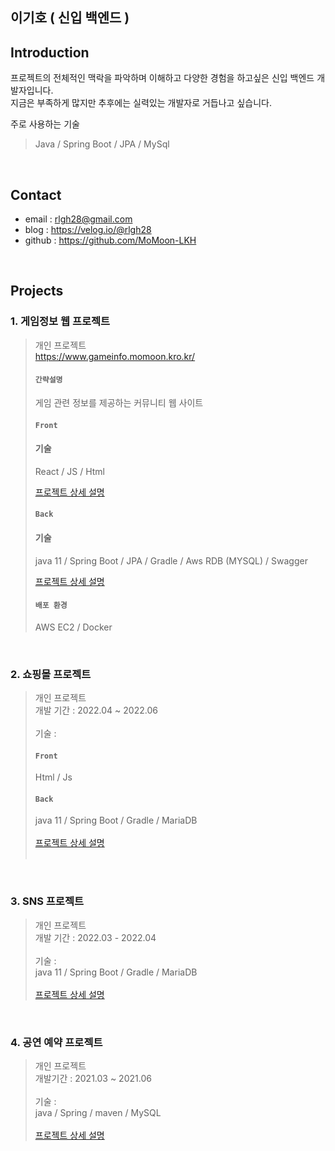 ## 이기호 ( 신입 백엔드 )

## Introduction
프로젝트의 전체적인 맥락을 파악하며 이해하고 다양한 경험을 하고싶은 신입 백엔드 개발자입니다. <br>
지금은 부족하게 많지만 추후에는 실력있는 개발자로 거듭나고 싶습니다.

주로 사용하는 기술
> Java / Spring Boot / JPA / MySql

<br>

## Contact
- email : rlgh28@gmail.com
- blog : https://velog.io/@rlgh28
- github : https://github.com/MoMoon-LKH

<br>

## Projects
### 1. 게임정보 웹 프로젝트
> 개인 프로젝트 <br>
> https://www.gameinfo.momoon.kro.kr/
> <br>
> #### `간략설명`
> 게임 관련 정보를 제공하는 커뮤니티 웹 사이트 <br>
> #### `Front`
> #### 기술 
> React / JS / Html <br>
> 
> [프로젝트 상세 설명](https://github.com/MoMoon-LKH/gameInfoVer2Front) <br>
> 
> #### `Back`
> #### 기술
> java 11 / Spring Boot / JPA / Gradle / Aws RDB (MYSQL) / Swagger <br>
> 
> [프로젝트 상세 설명](https://github.com/MoMoon-LKH/GameInfo_Ver2)<br>
> 
> #### `배포 환경`
> AWS EC2 / Docker <br>
<br>

### 2. 쇼핑몰 프로젝트
> 개인 프로젝트 <br>
> 개발 기간 : 2022.04 ~ 2022.06<br>
> <br>
> 기술 : <br>
> #### `Front`
> Html / Js
> #### `Back`
> java 11 / Spring Boot / Gradle / MariaDB <br>
> <br>
> [프로젝트 상세 설명](https://github.com/MoMoon-LKH/ShoppingMall) <br>
> <br>


<br> 


### 3. SNS 프로젝트
> 개인 프로젝트 <br>
> 개발 기간 : 2022.03 - 2022.04 <br>
> <br>
> 기술 : <br>
> java 11 / Spring Boot / Gradle / MariaDB <br>
> <br>
> [프로젝트 상세 설명](https://github.com/MoMoon-LKH/sns) <br>

<br>

### 4. 공연 예약 프로젝트
> 개인 프로젝트 <br>
> 개발기간 : 2021.03 ~ 2021.06 <br>
> <br>
> 기술 : <br>
> java / Spring / maven / MySQL <br>
> <br> 
> [프로젝트 상세 설명](https://github.com/MoMoon-LKH/WebStudy/tree/master/26(project)/reservation)

<br>




